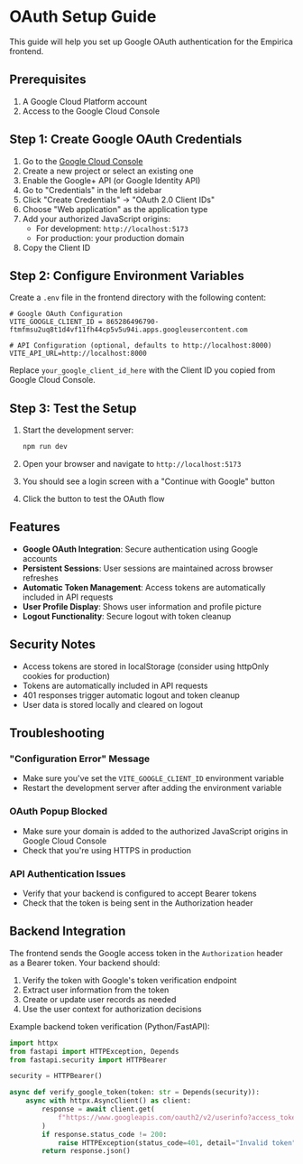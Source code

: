 # OAuth Setup Guide

This guide will help you set up Google OAuth authentication for the Empirica frontend.

## Prerequisites

1. A Google Cloud Platform account
2. Access to the Google Cloud Console

## Step 1: Create Google OAuth Credentials

1. Go to the [Google Cloud Console](https://console.cloud.google.com/)
2. Create a new project or select an existing one
3. Enable the Google+ API (or Google Identity API)
4. Go to "Credentials" in the left sidebar
5. Click "Create Credentials" → "OAuth 2.0 Client IDs"
6. Choose "Web application" as the application type
7. Add your authorized JavaScript origins:
   - For development: `http://localhost:5173`
   - For production: your production domain
8. Copy the Client ID

## Step 2: Configure Environment Variables

Create a `.env` file in the frontend directory with the following content:

```env
# Google OAuth Configuration
VITE_GOOGLE_CLIENT_ID = 865286496790-ftmfmsu2uq8t1d4vf11fh44cp5v5u94i.apps.googleusercontent.com

# API Configuration (optional, defaults to http://localhost:8000)
VITE_API_URL=http://localhost:8000
```

Replace `your_google_client_id_here` with the Client ID you copied from Google Cloud Console.

## Step 3: Test the Setup

1. Start the development server:
   ```bash
   npm run dev
   ```

2. Open your browser and navigate to `http://localhost:5173`
3. You should see a login screen with a "Continue with Google" button
4. Click the button to test the OAuth flow

## Features

- **Google OAuth Integration**: Secure authentication using Google accounts
- **Persistent Sessions**: User sessions are maintained across browser refreshes
- **Automatic Token Management**: Access tokens are automatically included in API requests
- **User Profile Display**: Shows user information and profile picture
- **Logout Functionality**: Secure logout with token cleanup

## Security Notes

- Access tokens are stored in localStorage (consider using httpOnly cookies for production)
- Tokens are automatically included in API requests
- 401 responses trigger automatic logout and token cleanup
- User data is stored locally and cleared on logout

## Troubleshooting

### "Configuration Error" Message
- Make sure you've set the `VITE_GOOGLE_CLIENT_ID` environment variable
- Restart the development server after adding the environment variable

### OAuth Popup Blocked
- Make sure your domain is added to the authorized JavaScript origins in Google Cloud Console
- Check that you're using HTTPS in production

### API Authentication Issues
- Verify that your backend is configured to accept Bearer tokens
- Check that the token is being sent in the Authorization header

## Backend Integration

The frontend sends the Google access token in the `Authorization` header as a Bearer token. Your backend should:

1. Verify the token with Google's token verification endpoint
2. Extract user information from the token
3. Create or update user records as needed
4. Use the user context for authorization decisions

Example backend token verification (Python/FastAPI):
```python
import httpx
from fastapi import HTTPException, Depends
from fastapi.security import HTTPBearer

security = HTTPBearer()

async def verify_google_token(token: str = Depends(security)):
    async with httpx.AsyncClient() as client:
        response = await client.get(
            f"https://www.googleapis.com/oauth2/v2/userinfo?access_token={token.credentials}"
        )
        if response.status_code != 200:
            raise HTTPException(status_code=401, detail="Invalid token")
        return response.json()
```
